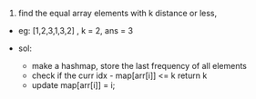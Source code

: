 1. find the equal array elements with k distance or less,

- eg: [1,2,3,1,3,2] , k = 2, ans = 3

- sol:
  - make a hashmap, store the last frequency of all elements
  - check if the curr idx - map[arr[i]] <= k return k
  - update map[arr[i]] = i;
